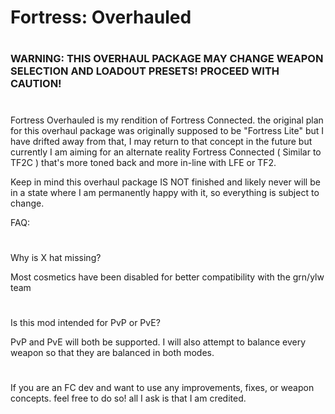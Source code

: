 # Fortress: Overhauled

#

### WARNING: THIS OVERHAUL PACKAGE MAY CHANGE WEAPON SELECTION AND LOADOUT PRESETS! PROCEED WITH CAUTION!

#

Fortress Overhauled is my rendition of Fortress Connected. the original plan for this overhaul package was originally supposed to be "Fortress Lite" but I have drifted away from that, I may return to that concept in the future but currently I am aiming for an alternate reality Fortress Connected ( Similar to TF2C ) that's more toned back and more in-line with LFE or TF2.

Keep in mind this overhaul package IS NOT finished and likely never will be in a state where I am permanently happy with it, so everything is subject to change.

FAQ:

#

Why is X hat missing?

Most cosmetics have been disabled for better compatibility with the grn/ylw team

#

Is this mod intended for PvP or PvE?

PvP and PvE will both be supported. I will also attempt to balance every weapon so that they are balanced in both modes.

#

If you are an FC dev and want to use any improvements, fixes, or weapon concepts. feel free to do so! all I ask is that I am credited.
